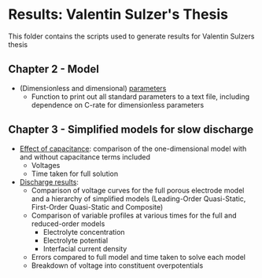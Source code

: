# Results: Valentin Sulzer's Thesis

This folder contains the scripts used to generate results for Valentin Sulzers thesis

## Chapter 2 - Model

- (Dimensionless and dimensional) [parameters](print_lead_acid_parameters.py)
    - Function to print out all standard parameters to a text file, including dependence on C-rate for dimensionless parameters

## Chapter 3 - Simplified models for slow discharge

- [Effect of capacitance](effect_of_capacitance.py): comparison of the one-dimensional model with and without capacitance terms included
    - Voltages
    - Time taken for full solution
- [Discharge results](lead_acid_discharge.py):
    - Comparison of voltage curves for the full porous electrode model and a hierarchy of simplified models (Leading-Order Quasi-Static, First-Order Quasi-Static and Composite)
    - Comparison of variable profiles at various times for the full and reduced-order models
      - Electrolyte concentration
      - Electrolyte potential
      - Interfacial current density
    - Errors compared to full model and time taken to solve each model
    - Breakdown of voltage into constituent overpotentials
